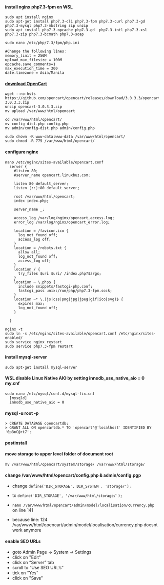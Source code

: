 #### install nginx php7.3-fpm on WSL
```
sudo apt install nginx
sudo apt-get install php7.3-cli php7.3-fpm php7.3-curl php7.3-gd php7.3-mysql php7.3-mbstring zip unzip
sudo apt install php7.3-opcache php7.3-gd  php7.3-intl php7.3-xsl php7.3-zip php7.3-bcmath php7.3-soap

sudo nano /etc/php/7.3/fpm/php.ini
```
  ```  
  #Change the following lines:
  memory_limit = 256M
  upload_max_filesize = 100M
  opcache.save_comments=1
  max_execution_time = 300
  date.timezone = Asia/Manila
  ```

#### [download OpenCart](https://www.howtoforge.com/how-to-install-opencart-on-debian-10/)
```
wget --no-hsts https://github.com/opencart/opencart/releases/download/3.0.3.3/opencart-3.0.3.3.zip
unzip opencart-3.0.3.3.zip
mv upload /var/www/html/opencart

cd /var/www/html/opencart/
mv config-dist.php config.php
mv admin/config-dist.php admin/config.php

sudo chown -R www-data:www-data /var/www/html/opencart/
sudo chmod -R 775 /var/www/html/opencart/
```

#### configure nginx
```
nano /etc/nginx/sites-available/opencart.conf
  server {
    #listen 80;
    #server_name opencart.linuxbuz.com;

    listen 80 default_server;
    listen [::]:80 default_server;

    root /var/www/html/opencart;
    index index.php;

    server_name _;

    access_log /var/log/nginx/opencart_access.log;
    error_log /var/log/nginx/opencart_error.log;

    location = /favicon.ico {
      log_not_found off;
      access_log off;
    }
    location = /robots.txt {
      allow all;
      log_not_found off;
      access_log off;
    }
    location / {
      try_files $uri $uri/ /index.php?$args;
    }
    location ~ \.php$ {
      include snippets/fastcgi-php.conf;
      fastcgi_pass unix:/run/php/php7.3-fpm.sock;
    }
    location ~* \.(js|css|png|jpg|jpeg|gif|ico|svg)$ {
      expires max;
      log_not_found off;
    }

  }
```
```
nginx -t
sudo ln -s /etc/nginx/sites-available/opencart.conf /etc/nginx/sites-enabled/
sudo service nginx restart
sudo service php7.3-fpm restart
```
#### install mysql-server
```  
sudo apt-get install mysql-server
```

####  WSL disable Linux Native AIO by setting innodb_use_native_aio = 0  my.cnf
```
sudo nano /etc/mysql/conf.d/mysql-fix.cnf
  [mysqld]
  innodb_use_native_aio = 0
```

#### mysql -u root -p
```
> CREATE DATABASE opencartdb;
> GRANT ALL ON opencartdb.* TO 'opencart'@'localhost' IDENTIFIED BY '0p3nC@rt7';
```

#### postinstall  

  #### move storage to upper level folder of document root
  ```
  mv /var/www/html/opencart/system/storage/ /var/www/html/storage/
  ```
  #### change /var/www/html/opencart/config.php & admin/config.pgp
  - change `define('DIR_STORAGE', DIR_SYSTEM . 'storage/');` 
  - to `define('DIR_STORAGE', '/var/www/html/storage/');`

  - `nano /var/www/html/opencart/admin/model/localisation/currency.php` on line 141
  - because line: 124 /var/www/html/opencart/admin/model/localisation/currency.php doesnt work anymore

  #### enable SEO URLs 
  - goto Admin Page -> System -> Settings  
  - click on "Edit"  
  - click on “Server” tab  
  - scroll to “Use SEO URL’s”  
  - tick on “Yes”   
  - click on "Save" 

